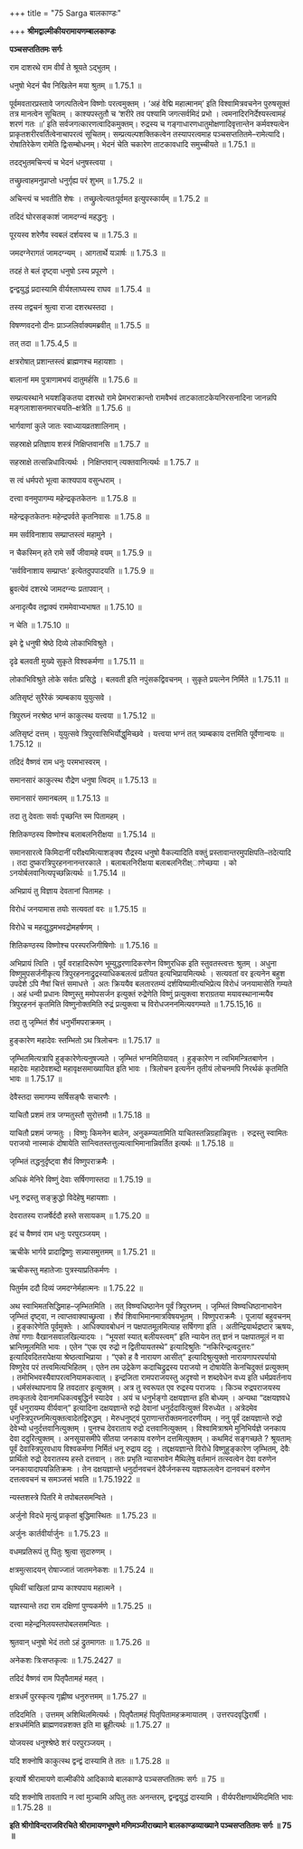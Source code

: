 +++
title = "75 Sarga बालकाण्डः"

+++
**श्रीमद्वाल्मीकीयरामायणम्बालकाण्डः**

**पञ्चसप्ततितमः सर्गः**

राम दाशरथे राम वीर्यं ते श्रूयते ऽद्भुतम् ।

धनुषो भेदनं चैव निखिलेन मया श्रुतम् ॥ 1.75.1 ॥

पूर्वमवतारप्रस्तावे जगत्पतित्वेन विष्णोः परत्वमुक्तम् । ‘अहं वेद्मि महात्मानम्’ इति विश्वामित्रवचनेन पुरुषसूक्तं तत्र मानत्वेन सूचितम् । काश्यपस्तुतौ च ‘शरीरे तव पश्यामि जगत्सर्वमिदं प्रभो । त्वमनादिरनिर्देश्यस्त्वामहं शरणं गतः ॥’ इति सर्वजगत्कारणत्वादिकमुक्तम्। रुद्रस्य च गङ्गाधारणधातुमोक्षणादिवृत्तान्तेन कर्मवश्यत्वेन प्राकृतशरीरवर्तित्वेनाचापरत्वं सूचितम्। सम्प्रत्यल्पशक्तिकत्वेन तस्यापरत्वमाह पञ्चसप्ततितमे–रामेत्यादि। रोषातिरेकेण रामेति द्विःसम्बोधनम्। भेदनं चेति चकारेण ताटकावधादि समुच्चीयते ॥ 1.75.1 ॥

तदद्भुतमचिन्त्यं च भेदनं धनुषस्त्वया ।

तच्छ्रुत्वाहमनुप्राप्तो धनुर्गृह्य परं शुभम् ॥ 1.75.2 ॥

अचिन्त्यं च भवतीति शेषः । तच्छ्रुत्वेत्यतःपूर्वमत इत्युपस्कार्यम् ॥ 1.75.2 ॥

तदिदं घोरसङ्काशं जामदग्न्यं महद्धनुः ।

पूरयस्व शरेणैव स्वबलं दर्शयस्व च ॥ 1.75.3 ॥

जमदग्नेरागतं जामदग्न्यम् । आगतार्थे यञार्षः ॥ 1.75.3 ॥

तदहं ते बलं दृष्ट्वा धनुषो ऽस्य प्रपूरणे ।

द्वन्द्वयुद्धं प्रदास्यामि वीर्यश्लाघ्यस्य राघव ॥ 1.75.4 ॥

तस्य तद्वचनं श्रुत्वा राजा दशरथस्तदा ।

विषण्णवदनो दीनः प्राञ्जलिर्वाक्यमब्रवीत् ॥ 1.75.5 ॥

तत् तदा ॥ 1.75.4,5 ॥

क्षत्ररोषात् प्रशान्तस्त्वं ब्राह्मणश्च महायशाः ।

बालानां मम पुत्राणामभयं दातुमर्हसि ॥ 1.75.6 ॥

सम्प्रत्यस्थाने भयशङ्कितया दशरथो रामे प्रेमभराक्रान्तो रामवैभवं ताटकाताटकेयनिरसनादिना जानन्नपि मङ्गलाशासनमारचयति–क्षत्रेति ॥ 1.75.6 ॥

भार्गवाणां कुले जातः स्वाध्यायव्रतशालिनाम् ।

सहस्राक्षे प्रतिज्ञाय शस्त्रं निक्षिप्तवानसि ॥ 1.75.7 ॥

सहस्राक्षे तत्सन्निधावित्यर्थः । निक्षिप्तवान् त्यक्तवानित्यर्थः ॥ 1.75.7 ॥

स त्वं धर्मपरो भूत्वा काश्यपाय वसुन्धराम् ।

दत्त्वा वनमुपागम्य महेन्द्रकृतकेतनः ॥ 1.75.8 ॥

महेन्द्रकृतकेतनः महेन्द्रपर्वते कृतनिवासः ॥ 1.75.8 ॥

मम सर्वविनाशाय सम्प्राप्तस्त्वं महामुने ।

न चैकस्मिन् हते रामे सर्वे जीवामहे वयम् ॥ 1.75.9 ॥

‘सर्वविनाशाय सम्प्राप्तः’ इत्येतदुपपादयति ॥ 1.75.9 ॥

ब्रुवत्येवं दशरथे जामदग्न्यः प्रतापवान् ।

अनादृत्यैव तद्वाक्यं राममेवाभ्यभाषत ॥ 1.75.10 ॥

न चेति ॥ 1.75.10 ॥

इमे द्वे धनुषी श्रेष्ठे दिव्ये लोकाभिविश्रुते ।

दृढे बलवती मुख्ये सुकृते विश्वकर्मणा ॥ 1.75.11 ॥

लोकाभिविश्रुते लोके सर्वतः प्रसिद्धे । बलवती इति नपुंसकद्विवचनम् । सुकृते प्रयत्नेन निर्मिते ॥ 1.75.11 ॥

अतिसृष्टं सुरैरेकं त्र्यम्बकाय युयुत्सवे ।

त्रिपुरघ्नं नरश्रेष्ठ भग्नं काकुत्स्थ यत्त्वया ॥ 1.75.12 ॥

अतिसृष्टं दत्तम् । युयुत्सवे त्रिपुरवासिभिर्योद्धुमिच्छवे । यत्त्वया भग्नं तत् त्र्यम्बकाय दत्तमिति पूर्वेणान्वयः ॥ 1.75.12 ॥

तदिदं वैष्णवं राम धनुः परमभास्वरम् ।

समानसारं काकुत्स्थ रौद्रेण धनुषा त्विदम् ॥ 1.75.13 ॥

समानसारं समानबलम् ॥ 1.75.13 ॥

तदा तु देवताः सर्वाः पृच्छन्ति स्म पितामहम् ।

शितिकण्ठस्य विष्णोश्च बलाबलनिरीक्षया ॥ 1.75.14 ॥

समानसारत्वे किमिदानीं परीक्ष्यमित्याशङ्क्य रौद्रस्य धनुषो वैकल्यादिति वक्तुं प्रस्तावान्तरमुपक्षिपति–तदेत्यादि । तदा दुष्करत्रिपुरहननानन्तरकाले । बलाबलनिरीक्षया बलाबलनिरीक्ष्ाणेच्छया । को ऽनयोर्बलवानित्यपृच्छन्नित्यर्थः ॥ 1.75.14 ॥

अभिप्रायं तु विज्ञाय देवतानां पितामहः ।

विरोधं जनयामास तयोः सत्यवतां वरः ॥ 1.75.15 ॥

विरोधे च महद्युद्धमभवद्रोमहर्षणम् ।

शितिकण्ठस्य विष्णोश्च परस्परजिगीषिणोः ॥ 1.75.16 ॥

अभिप्रायं त्विति । पूर्वं वराहादिरूपेण भूम्युद्धरणादिकरणेन विष्णुरधिक इति स्तुवतस्त्वत्तः श्रुतम् । अधुना विष्णुमुपसर्जनीकृत्य त्रिपुरहननाद्रुद्रस्याधिकबलत्वं प्रतीयत इत्यभिप्रायमित्यर्थः । सत्यवतां वर इत्यनेन बहुश उपदेशे ऽपि नैषां चित्तं समाधत्ते । अतः क्रिययैव बलतारतम्यं दर्शयिष्यामीत्यभिप्रेत्य विरोधं जनयामासेति गम्यते । अहं धन्वी प्रधानः विष्णुस्तु ममोपसर्जन इत्युक्तं रुद्रेणेति विष्णुं प्रत्युक्त्वा शराग्रतया मयावस्थानान्मयैव त्रिपुरहननं कृतमिति विष्णुनोक्तमिति रुद्रं प्रत्युक्त्वा च विरोधजननमित्यवगम्यते ॥ 1.75.15,16 ॥

तदा तु जृम्भितं शैवं धनुर्भीमपराक्रमम् ।

हुङ्कारेण महादेवः स्तम्भितो ऽथ त्रिलोचनः ॥ 1.75.17 ॥

जृम्भितमित्यत्रापि हुङ्कारेणेत्यनुषज्यते । जृम्भितं भग्नमितियावत् । हुङ्कारेण न त्वभिमन्त्रितबाणेन । महादेवः महादेवशब्दो महावृक्षसमाख्यायित इति भावः । त्रिलोचन इत्यनेन तृतीयं लोचनमपि निरर्थकं कृतमिति भावः ॥ 1.75.17 ॥

देवैस्तदा समागम्य सर्षिसङ्घैः सचारणैः ।

याचितौ प्रशमं तत्र जग्मतुस्तौ सुरोत्तमौ ॥ 1.75.18 ॥

याचितौ प्रशमं जग्मतुः । विष्णुः किमनेन बालेन, अनुकम्प्यतामिति याचितस्तन्निग्रहान्निवृत्तः । रुद्रस्तु स्वामितः पराजयो नास्माकं दोषायेति सान्त्वितस्तत्तुल्यत्वाभिमानान्निवर्तित इत्यर्थः ॥ 1.75.18 ॥

जृम्भितं तद्धनुर्दृष्ट्वा शैवं विष्णुपराक्रमैः ।

अधिकं मेनिरे विष्णुं देवाः सर्षिगणास्तदा ॥ 1.75.19 ॥

धनू रुद्रस्तु सङ्क्रुद्धो विदेहेषु महायशाः ।

देवरातस्य राजर्षेर्ददौ हस्ते ससायकम् ॥ 1.75.20 ॥

इदं च वैष्णवं राम धनुः परपुरञ्जयम् ।

ऋचीके भार्गवे प्रादाद्विष्णुः सन्न्यासमुत्तमम् ॥ 1.75.21 ॥

ऋचीकस्तु महातेजाः पुत्रस्याप्रतिकर्मणः ।

पितुर्मम ददौ दिव्यं जमदग्नेर्महात्मनः ॥ 1.75.22 ॥

अथ स्वाभिमतसिद्धिमाह–जृम्भितमिति । तत् विष्ण्वधिष्ठानेन पूर्वं त्रिपुरघ्नम् । जृम्भितं विष्ण्वधिष्ठानाभावेन जृम्भितं दृष्ट्वा, न त्वाप्तवाक्याच्छ्रुत्वा । शैवं शिवाभिमानमात्रविषयभूतम् । विष्णुपराक्रमैः । पूजायां बहुवचनम् । हुङ्कारेणेति पूर्वमुक्तेः । आधिक्यावबोधनं न पक्षपातमूलमित्याह सर्षिगणा इति । अतीन्द्रियार्थद्रष्टार ऋषयः, तेषां गणाः वैखानसवालखिल्यादयः । “भूयसां स्यात् बलीयस्त्वम्” इति न्यायेन तत् ज्ञनं न पक्षपातमूलं न वा भ्रान्तिमूलमिति भावः । एतेन “एक एव रुद्रो न द्वितीयायतस्थे” इत्यादिश्रुतिः “नकिरिन्द्रत्वदुत्तरः” इत्यादिवदितरापेक्षया श्रेष्ठत्वाभिप्राया । “एको ह वै नारायण आसीत्” इत्यादिश्रुत्युक्तो नारायणापरपर्यायो विष्णुरेव परं तत्त्वमित्यभिहितम् । एतेन तम उद्रेकेण कदाचिद्रुद्रस्य पराजयो न दोषायेति केनचिदुक्तं प्रत्युक्तम् । तमोभिभवस्यैवापरत्वनियामकत्वात् । इन्द्रजिता रामपराजयस्तु अदृश्यो न शब्दवेधेन वध्य इति धर्मप्रवर्तनाय । धर्मसंस्थापनाय हि तवदतार इत्युक्तम् । अत्र तु स्वरूपत एव रुद्रस्य पराजयः । किञ्च रुद्रपराजयस्य तमःकृतत्वे देवानामधिकत्वबुद्धिर्न स्यादेव । अयं च धनुर्भङ्गो दक्षयज्ञान्त इति बोध्यम् । अन्यथा “दक्षयज्ञवधे पूर्वं धनुरायम्य वीर्यवान्” इत्यादिना दक्षयज्ञान्ते रुद्रो देवानां धनुर्ददावित्युक्तं विरुध्येत । अत्रेदमेव धनुस्त्रिपुरघ्नमित्युक्तत्वादेतद्विरुद्धम् । मेरुधनुष्ट्वं पुराणान्तरोक्तमनादरणीयम् । ननु पूर्वं दक्षयज्ञान्ते रुद्रो देवेभ्यो धनुर्दत्तवानित्युक्तम् । पुनश्च देवराताय रुद्रो दत्तवानित्युक्तम् । विश्वामित्राश्रमे मुनिभिर्यज्ञे जनकाय देवा ददुरित्युक्तम् । अनसूयासमीपे सीतया जनकाय वरुणेन दत्तमित्युक्तम् । कथमिदं सङ्गच्छते ? श्रूयताम्ः पूर्वं देवास्त्रिपुरवधाय विश्वकर्मणा निर्मितं धनू रुद्राय ददुः । तद्दक्षयज्ञान्ते विरोधे विष्णुहुङ्कारेण जृम्भितम्, देवैः प्रार्थितो रुद्रो देवरातस्य हस्ते दत्तवान् । ततः प्रभृति न्यासभावेन मैथिलेषु वर्तमानं तत्स्वत्वेन देवा वरुणेन जनकायादापयन्नितिक्रमः । तेन दक्षयज्ञान्ते धनुर्दानवचनं देवैर्जनकस्य यज्ञफलत्वेन दानवचनं वरुणेन दत्तत्ववचनं च समञ्जसं भवति ॥ 1.75.1922 ॥

न्यस्तशस्त्रे पितरि मे तपोबलसमन्विते ।

अर्जुनो विदधे मृत्युं प्राकृतां बुद्धिमास्थितः ॥ 1.75.23 ॥

अर्जुनः कार्तवीर्यार्जुनः ॥ 1.75.23 ॥

वधमप्रतिरूपं तु पितुः श्रुत्वा सुदारुणम् ।

क्षत्रमुत्सादयन् रोषाज्जातं जातमनेकशः ॥ 1.75.24 ॥

पृथिवीं चाखिलां प्राप्य काश्यपाय महात्मने ।

यज्ञस्यान्ते तदा राम दक्षिणां पुण्यकर्मणे ॥ 1.75.25 ॥

दत्त्वा महेन्द्रनिलयस्तपोबलसमन्वितः ।

श्रुतवान् धनुषो भेदं ततो ऽहं द्रुतमागतः ॥ 1.75.26 ॥

अनेकशः त्रिःसप्तकृत्वः ॥ 1.75.2427 ॥

तदिदं वैष्णवं राम पितृपैतामहं महत् ।

क्षत्रधर्मं पुरस्कृत्य गृह्णीष्व धनुरुत्तमम् ॥ 1.75.27 ॥

तदिदमिति । उत्तमम् अशिथिलमित्यर्थः । पितृपैतामहं पितृपितामहक्रमायातम् । उत्तरपदवृद्धिरार्षी । क्षत्रधर्ममिति ब्राह्मणवन्नशक्त इति मा ब्रूहीत्यर्थः ॥ 1.75.27 ॥

योजयस्व धनुश्श्रेष्ठे शरं परपुरञ्जयम् ।

यदि शक्नोषि काकुत्स्थ द्वन्द्वं दास्यामि ते ततः ॥ 1.75.28 ॥

इत्यार्षे श्रीरामायणे वाल्मीकीये आदिकाव्ये बालकाण्डे पञ्चसप्ततितमः सर्गः ॥ 75 ॥

यदि शक्नोषि तावतापि न त्वां मुञ्चामि अपितु ततः अनन्तरम्, द्वन्द्वयुद्धं दास्यामि । वीर्यपरीक्षणार्थमिदमिति भावः ॥ 1.75.28 ॥

**इति श्रीगोविन्दराजविरचिते श्रीरामायणभूषणे मणिमञ्जीराख्याने बालकाण्डव्याख्याने पञ्चसप्ततितमः सर्गः ॥ 75 ॥**
